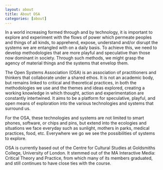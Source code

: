 ```yaml
---
layout: about
title: About OSA
categories: [about]
---
```


In a world increasing formed through and by technology, it is important to explore and experiment with the flows of power which permeate peoples and things of all kinds, to apprehend, expose, understand and/or disrupt the systems we are entangled with on a daily basis.  To achieve this, we need to develop methodologies that are more playful and speculative than those now dominant in society.  Through such methods, we might grasp the agency of material things and the systems that envelop them.

The Open Systems Association (OSA) is an association of practitioners and thinkers that collaborate under a shared ethos. It is not an academic body, but remains linked to critical and theoretical practices, in both the methodologies we use and the themes and ideas explored, creating a working knowledge in which thought, action and experimentation are constantly intertwined. It aims to be a platform for speculative, playful, and open means of exploration into the various technologies and systems that surround us.

For the OSA, these technologies and systems are not limited to smart phones, software, or chips and pins, but extend into the ecologies and situations we face everyday such as sunlight, mothers in parks, medical practices, food, etc. Everywhere we go we see the possibilities of systems to explore.

OSA is currently based out of the Centre for Cultural Studies at Goldsmiths College, University of London.  It stemmed out of the MA Interactive Media: Critical Theory and Practice, from which many of its members graduated, and still continues to have close ties with the course.
